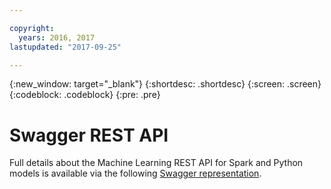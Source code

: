 ```yaml
---

copyright:
  years: 2016, 2017
lastupdated: "2017-09-25"

---
```


{:new_window: target="_blank"}
{:shortdesc: .shortdesc}
{:screen: .screen}
{:codeblock: .codeblock}
{:pre: .pre}

# Swagger REST API


Full details about the Machine Learning REST API for Spark and Python models
is available via the following [Swagger representation](http://watson-ml-api.mybluemix.net/).
